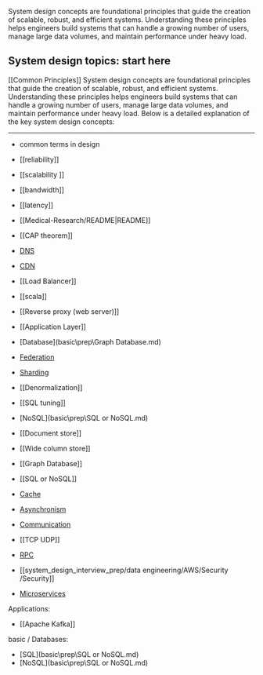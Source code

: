 System design concepts are foundational principles that guide the creation of scalable, robust, and efficient systems. Understanding these principles helps engineers build systems that can handle a growing number of users, manage large data volumes, and maintain performance under heavy load.
## System design topics: start here
[[Common Principles]]
System design concepts are foundational principles that guide the creation of scalable, robust, and efficient systems. Understanding these principles helps engineers build systems that can handle a growing number of users, manage large data volumes, and maintain performance under heavy load. Below is a detailed explanation of the key system design concepts:

---


- common terms in design
- [[reliability]]
- [[scalability ]]
- [[bandwidth]]
- [[latency]]


- [[Medical-Research/README|README]]
- [[CAP theorem]]
- [DNS](basic\prep\DNS.md)
- [CDN](basic\prep\CDN.md)
- [[Load Balancer]]
- [[scala]]

- [[Reverse proxy (web server)]]
- [[Application Layer]]
- [Database](basic\prep\Graph Database.md)
- [Federation](basic\prep\Federation.md)
- [Sharding](basic\prep\Sharding.md)
- [[Denormalization]]
- [[SQL tuning]]
- [NoSQL](basic\prep\SQL or NoSQL.md)
- [[Document store]]
- [[Wide column store]]
- [[Graph Database]]
- [[SQL or NoSQL]]
- [Cache](basic\prep\Cache.md)
- [Asynchronism](basic\prep\Asynchronism.md)
- [Communication](basic\prep\Communication.md)
- [[TCP UDP]]
- [RPC](basic\prep\RPC.md)
- [[system_design_interview_prep/data engineering/AWS/Security /Security]]
- [Microservices](basic\prep\Microservices.md)

Applications:
- [[Apache Kafka]]

basic / Databases:
- [SQL](basic\prep\SQL or NoSQL.md)
- [NoSQL](basic\prep\SQL or NoSQL.md)

